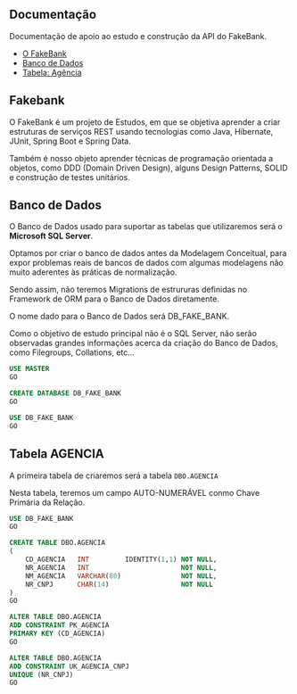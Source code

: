 ## Documentação

Documentação de apoio ao estudo e construção da API do FakeBank.

* [O FakeBank](#fakebank)
* [Banco de Dados](#banco-de-dados)
* [Tabela: Agência](#tabela-agencia)

## Fakebank

O FakeBank é um projeto de Estudos, em que se objetiva aprender a criar estruturas de serviços REST usando tecnologias como Java, Hibernate, JUnit, Spring Boot e Spring Data.

Também é nosso objeto aprender técnicas de programação orientada a objetos, como DDD (Domain Driven Design), alguns Design Patterns, SOLID e construção de testes unitários.

## Banco de Dados

O Banco de Dados usado para suportar as tabelas que utilizaremos será o **Microsoft SQL Server**.

Optamos por criar o banco de dados antes da Modelagem Conceitual, para expor problemas reais de bancos de dados com algumas modelagens não muito aderentes às práticas de normalização.

Sendo assim, não teremos Migrations de estrururas definidas no Framework de ORM para o Banco de Dados diretamente.

O nome dado para o Banco de Dados será DB_FAKE_BANK.

Como o objetivo de estudo principal não é o SQL Server, não serão observadas grandes informações acerca da criação do Banco de Dados, como Filegroups, Collations, etc...

```sql
USE MASTER
GO

CREATE DATABASE DB_FAKE_BANK
GO

USE DB_FAKE_BANK
GO
```

## Tabela AGENCIA

A primeira tabela de criaremos será a tabela ```DBO.AGENCIA```

Nesta tabela, teremos um campo AUTO-NUMERÁVEL conmo Chave Primária da Relação.

```sql
USE DB_FAKE_BANK
GO

CREATE TABLE DBO.AGENCIA
(
    CD_AGENCIA   INT         IDENTITY(1,1) NOT NULL,
    NR_AGENCIA   INT                       NOT NULL,
    NM_AGENCIA   VARCHAR(80)               NOT NULL,
    NR_CNPJ      CHAR(14)                  NOT NULL
)
GO

ALTER TABLE DBO.AGENCIA
ADD CONSTRAINT PK_AGENCIA
PRIMARY KEY (CD_AGENCIA)
GO

ALTER TABLE DBO.AGENCIA
ADD CONSTRAINT UK_AGENCIA_CNPJ
UNIQUE (NR_CNPJ)
GO
```
